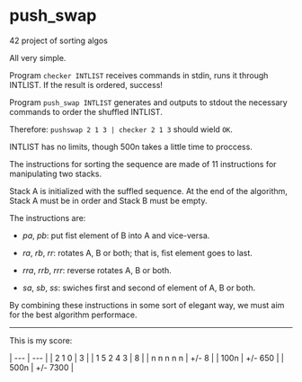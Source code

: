 # push_swap
42 project of sorting algos

All very simple.

Program `checker INTLIST` receives commands in stdin, runs it through INTLIST. If the result is ordered, success!

Program `push_swap INTLIST` generates and outputs to stdout the necessary commands to order the shuffled INTLIST.

Therefore: `pushswap 2 1 3 | checker 2 1 3` should wield `OK`.

INTLIST has no limits, though 500n takes a little time to proccess.

The instructions for sorting the sequence are made of 11 instructions for manipulating two stacks.

Stack A is initialized with the suffled sequence. At the end of the algorithm, Stack A must be in order and Stack B must be empty.

The instructions are:

- *pa*, *pb*: put fist element of B into A and vice-versa.

- *ra*, *rb*, *rr*: rotates A, B or both; that is, fist element goes to last.

- *rra*, *rrb*, *rrr*: reverse rotates A, B or both.

- *sa*, *sb*, *ss*: swiches first and second of element of A, B or both.

By combining these instructions in some sort of elegant way, we must aim for the best algorithm performace.

---

This is my score:

| --- | --- |
| 2 1 0 | 3 |
| 1 5 2 4 3 | 8 |
| n n n n n | +/- 8 |
| 100n | +/- 650 |
| 500n | +/- 7300 |
